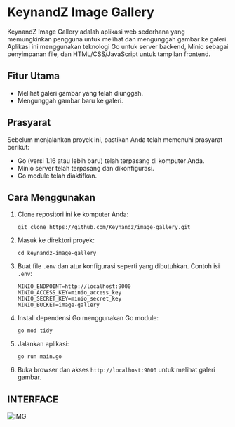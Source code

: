 # KeynandZ Image Gallery

KeynandZ Image Gallery adalah aplikasi web sederhana yang memungkinkan pengguna untuk melihat dan mengunggah gambar ke galeri. Aplikasi ini menggunakan teknologi Go untuk server backend, Minio sebagai penyimpanan file, dan HTML/CSS/JavaScript untuk tampilan frontend.

## Fitur Utama

- Melihat galeri gambar yang telah diunggah.
- Mengunggah gambar baru ke galeri.

## Prasyarat

Sebelum menjalankan proyek ini, pastikan Anda telah memenuhi prasyarat berikut:

- Go (versi 1.16 atau lebih baru) telah terpasang di komputer Anda.
- Minio server telah terpasang dan dikonfigurasi.
- Go module telah diaktifkan.

## Cara Menggunakan

1. Clone repositori ini ke komputer Anda:

    ```
    git clone https://github.com/Keynandz/image-gallery.git
    ```

2. Masuk ke direktori proyek:

    ```
    cd keynandz-image-gallery
    ```

3. Buat file `.env` dan atur konfigurasi seperti yang dibutuhkan. Contoh isi `.env`:

    ```
    MINIO_ENDPOINT=http://localhost:9000
    MINIO_ACCESS_KEY=minio_access_key
    MINIO_SECRET_KEY=minio_secret_key
    MINIO_BUCKET=image-gallery
    ```

4. Install dependensi Go menggunakan Go module:

    ```
    go mod tidy
    ```

5. Jalankan aplikasi:

    ```
    go run main.go
    ```

6. Buka browser dan akses `http://localhost:9000` untuk melihat galeri gambar.

## INTERFACE
![IMG](https://i.ibb.co/sPP8hWz/image-2024-04-18-102232265.png)
